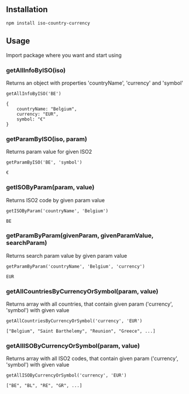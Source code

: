 ## Installation
`npm install iso-country-currency`

## Usage
Import package where you want and start using 

### getAllInfoByISO(iso) 
Returns an object with properties 'countryName', 'currency' and 'symbol' 

`getAllInfoByISO('BE')`
```
{
    countryName: "Belgium",
    currency: "EUR",
    symbol: "€"
}
```
### getParamByISO(iso, param) 
Returns param value for given ISO2

`getParamByISO('BE', 'symbol')`

`€`

### getISOByParam(param, value)
Returns ISO2 code by given param value

`getISOByParam('countryName', 'Belgium')`

`BE`

### getParamByParam(givenParam, givenParamValue, searchParam)
Returns search param value by given param value

`getParamByParam('countryName', 'Belgium', 'currency')`

`EUR`

### getAllCountriesByCurrencyOrSymbol(param, value)
Returns array with all countries, that contain given param ('currency', 'symbol') with given value

`getAllCountriesByCurrencyOrSymbol('currency', 'EUR')`

`["Belgium", "Saint Barthelemy", "Reunion", "Greece", ...]`


### getAllISOByCurrencyOrSymbol(param, value)
Returns array with all ISO2 codes, that contain given param ('currency', 'symbol') with given value

`getAllISOByCurrencyOrSymbol('currency', 'EUR')`

`["BE", "BL", "RE", "GR", ...]`